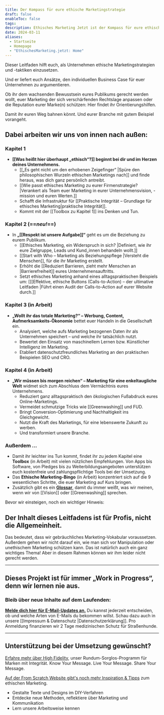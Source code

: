 ```yaml
---
title: Der Kompass für eure ethische Marketingstrategie
draft: false
enableToc: false
tags: 
description: Ethisches Marketing Jetzt ist der Kompass für eure ethische Marketingstrategie – für dich und dein Unternehmen.
date: 2024-03-11
aliases:
  - Startseite
  - Homepage
  - "EthischesMarketing.jetzt: Home"
---
```

Dieser Leitfaden hilft euch, als Unternehmen ethische Marketingstrategien und -taktiken einzusetzen. 

Und er liefert euch Ansätze, den individuellen Business Case für euer Unternehmen zu argumentieren.

Ob ihr dem wachsenden Bewusstsein eures Publikums gerecht werden wollt, euer Marketing der sich verschärfenden Rechtslage anpassen oder die Reputation eurer Marke(n) schützen: Hier findet ihr Orientierungshilfen.

Damit ihr euren Weg bahnen könnt. Und eurer Branche mit gutem Beispiel vorangeht.

## Dabei arbeiten wir uns von innen nach außen:

### Kapitel 1

- **[[Was heißt hier überhaupt „ethisch“?]] beginnt bei dir und im Herzen deines Unternehmens.** 
	- [[„Es geht nicht um den erhobenen Zeigefinger“ |Spüre den philosophischen Wurzeln ethischen Marketings nach]] und finde heraus, was dich ganz persönlich antreibt.
	- [[Wie passt ethisches Marketing zu eurer Firmenstrategie? |Verankert als Team euer Marketing in eurer Unternehmensvision, -mission und euren Werten.]] 
	- Schafft die Infrastruktur für [[Praktische Integrität – Grundlage für ethisches Marketing|praktische Integrität]].
	- Kommt mit der [[Toolbox zu Kapitel 1]] ins Denken und Tun.

### Kapitel 2 (==*neu!*==)

- In **„[[Respekt ist unsere Aufgabe]]“** geht es um die Beziehung zu eurem Publikum.
	- [[Ethisches Marketing, ein Widerspruch in sich? |Definiert, wie ihr eure Zielgruppe, Leads und Kund_innen behandeln wollt.]] 
	- [[Start with Who – Marketing als Beziehungspflege |Versteht die Menschen]], für die ihr Marketing erstellt.
	- Erhöht die [[Reduziert Barrieren, zieht mehr Menschen an |Barrierefreiheit]] eures Unternehmensauftritts. 
	- Setzt ethisches Marketing anhand eines alltagspraktischen Beispiels um: [[[Effektive, ethische Buttons (Calls-to-Action) – der ultimative Leitfaden |Führt einen Audit der Calls-to-Action auf eurer Website durch.]]

### Kapitel 3 (in Arbeit)

- **„Wollt ihr das totale Marketing?“ – Werbung, Content, Aufmerksamkeits-Ökonomie** bettet euer Handeln in die Gesellschaft ein.
	- Analysiert, welche aufs Marketing bezogenen Daten ihr als Unternehmen speichert – und welche ihr tatsächlich nutzt.
	- Bewertet den Einsatz von maschinellem Lernen bzw. Künstlicher Intelligenz im Marketing. 
	- Etabliert datenschutzfreundliches Marketing an den praktischen Beispielen SEO und CRO.

### Kapitel 4 (in Arbeit)

- **„Wir müssen bis morgen reichen“ – Marketing für eine enkeltaugliche Welt** widmet sich zum Abschluss dem Vermächtnis eures Unternehmens.
	- Reduziert ganz alltagspraktisch den ökologischen Fußabdruck eures Online-Marketings. 
	- Vermeidet schmutzige Tricks wie [[Greenwashing]] und FUD.
	- Bringt Conversion-Optimierung und Nachhaltigkeit ins Gleichgewicht. 
	- Nutzt die Kraft des Marketings, für eine lebenswerte Zukunft zu werben. 
	- Und transformiert unsere Branche.

### Außerdem ...

- Damit ihr leichter ins Tun kommt, findet ihr zu jedem Kapitel eine **Toolbox** (in Arbeit) mit vielen nützlichen Empfehlungen. Von Apps bis Software, von Pledges bis zu Weiterbildungsangeboten unterstützen euch kostenfreie und zahlungspflichtige Tools bei der Umsetzung.
- Das **Ethische Marketing-Bingo** (in Arbeit) konzentriert sich auf die 9 wesentlichen Schritte, die euer Marketing auf Kurs bringen.
- Zusätzlich gibt es ein **[Glossar](https://ethischesmarketing.jetzt/Glossar/)**, damit du immer weißt, was wir meinen, wenn wir von [[Vision]] oder [[Greenwashing]] sprechen.

Bevor wir einsteigen, noch ein wichtiger Hinweis:

## Der Inhalt dieses Leitfadens ist für Profis, nicht die Allgemeinheit.

Das bedeutet, dass wir gebräuchliches Marketing-Vokabular voraussetzen. Außerdem gehen wir nicht darauf ein, wie man sich vor Manipulation oder unethischem Marketing schützen kann. Das ist natürlich auch ein ganz wichtiges Thema! Aber in diesem Rahmen können wir ihm leider nicht gerecht werden.

***

## Dieses Projekt ist für immer „Work in Progress“, denn wir lernen nie aus.

### Bleib über neue Inhalte auf dem Laufenden:

[**Melde dich hier für E-Mail-Updates an.**](https://subscribepage.io/E2vu4J) Du kannst jederzeit entscheiden, ob und welche Arten von E-Mails du bekommen willst. Schau dazu auch in unsere [[Impressum & Datenschutz |Datenschutzerklärung]].
Pro Anmeldung finanzieren wir 2 Tage medizinischen Schutz für Straßenhunde.

***
## Unterstützung bei der Umsetzung gewünscht?

[Erfahre mehr über High Fidelity](https://from-scratch.net/de/arbeite-mit-uns/high-fidelity-kommunikation-programm/), unser Rundum-Sorglos-Programm für Marken mit Integrität. Know Your Message. Live Your Message. Share Your Message.

[Auf der From Scratch Website gibt's noch mehr Inspiration & Tipps](https://from-scratch.net/de/tipps/) zum ethischen Marketing. 
- Gestalte Texte und Designs im DIY-Verfahren
- Entdecke neue Methoden, reflektiere über Marketing und Kommunikation
- Lern unsere Arbeitsweise kennen
